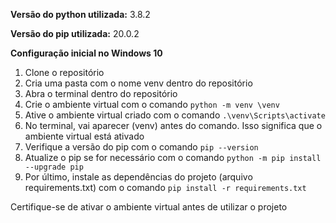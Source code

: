 **Versão do python utilizada:** 3.8.2

**Versão do pip utilizada:** 20.0.2

**Configuração inicial no Windows 10**
1. Clone o repositório
2. Cria uma pasta com o nome venv dentro do repositório
3. Abra o terminal dentro do repositório
4. Crie o ambiente virtual com o comando `python -m venv \venv`
5. Ative o ambiente virtual criado com o comando `.\venv\Scripts\activate`
6. No terminal, vai aparecer (venv) antes do comando. Isso significa que o ambiente virtual está ativado
7. Verifique a versão do pip com o comando
`pip --version`
8. Atualize o pip se for necessário com o comando `python -m pip install --upgrade pip`
9. Por último, instale as dependências do projeto (arquivo requirements.txt) com o comando `pip install -r requirements.txt`

Certifique-se de ativar o ambiente virtual antes de utilizar o projeto